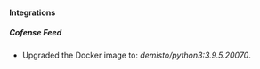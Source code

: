#### Integrations
##### Cofense Feed
- Upgraded the Docker image to: *demisto/python3:3.9.5.20070*.
